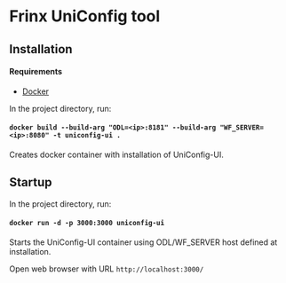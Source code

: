 # Frinx UniConfig tool

## Installation 

#### Requirements
* [Docker](https://www.docker.com/)   

In the project directory, run: 
#### `docker build --build-arg "ODL=<ip>:8181" --build-arg "WF_SERVER=<ip>:8080" -t uniconfig-ui .` <br>
Creates docker container with installation of UniConfig-UI. <br>

## Startup <br>
In the project directory, run: 

#### `docker run -d -p 3000:3000 uniconfig-ui` <br>
Starts the UniConfig-UI container using ODL/WF_SERVER host defined at installation.

Open web browser with URL `http://localhost:3000/`

